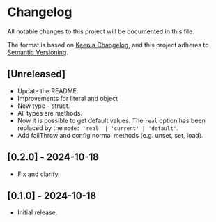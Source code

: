 # Changelog

All notable changes to this project will be documented in this file.

The format is based on [Keep a Changelog](https://keepachangelog.com/en/1.1.0/),
and this project adheres to [Semantic Versioning](https://semver.org/spec/v2.0.0.html).

## [Unreleased]

- Update the README.
- Improvements for literal and object
- New type - struct.
- All types are methods.
- Now it is possible to get default values. The `real` option has been replaced by the `mode: 'real' | 'current' | 'default'`.
- Add failThrow and config normal methods (e.g. unset, set, load).

## [0.2.0] - 2024-10-18

- Fix and clarify.

## [0.1.0] - 2024-10-18

- Initial release.
